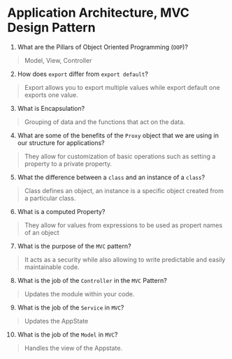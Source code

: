 # Application Architecture, MVC Design Pattern
01. What are the Pillars of Object Oriented Programming (`OOP`)?
  
  > Model, View, Controller

02. How does `export` differ from `export default`?
  
  > Export allows you to export multiple values while export default one exports one value.

03. What is Encapsulation?
  
  > Grouping of data and the functions that act on the data.

04. What are some of the benefits of the `Proxy` object that we are using in our structure for applications?
  
  > They allow for customization of basic operations such as setting a property to a private property.

05. What the difference between a `class` and an instance of a `class`?
  
  > Class defines an object, an instance is a specific object created from a particular class.

06. What is a computed Property?
  
  > They allow for values from expressions to be used as propert names of an object

07. What is the purpose of the `MVC` pattern?
  
  > It acts as a security while also allowing to write predictable and easily maintainable code.

08. What is the job of the `Controller` in the `MVC` Pattern?
  
  > Updates the module within your code. 

09. What is the job of the `Service` in `MVC`?
  
  > Updates the AppState

10. What is the job of the `Model` in `MVC`?
  
  > Handles the view of the Appstate.
